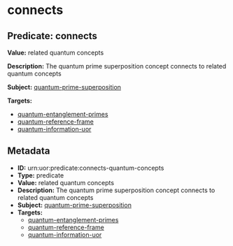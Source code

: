 # connects

## Predicate: connects

**Value:** related quantum concepts

**Description:** The quantum prime superposition concept connects to related quantum concepts

**Subject:** [quantum-prime-superposition](../Concepts/quantum-prime-superposition.md)

**Targets:**

- [quantum-entanglement-primes](../Concepts/quantum-entanglement-primes.md)
- [quantum-reference-frame](../Concepts/quantum-reference-frame.md)
- [quantum-information-uor](../Concepts/quantum-information-uor.md)

## Metadata

- **ID:** urn:uor:predicate:connects-quantum-concepts
- **Type:** predicate
- **Value:** related quantum concepts
- **Description:** The quantum prime superposition concept connects to related quantum concepts
- **Subject:** [quantum-prime-superposition](../Concepts/quantum-prime-superposition.md)
- **Targets:**
  - [quantum-entanglement-primes](../Concepts/quantum-entanglement-primes.md)
  - [quantum-reference-frame](../Concepts/quantum-reference-frame.md)
  - [quantum-information-uor](../Concepts/quantum-information-uor.md)
